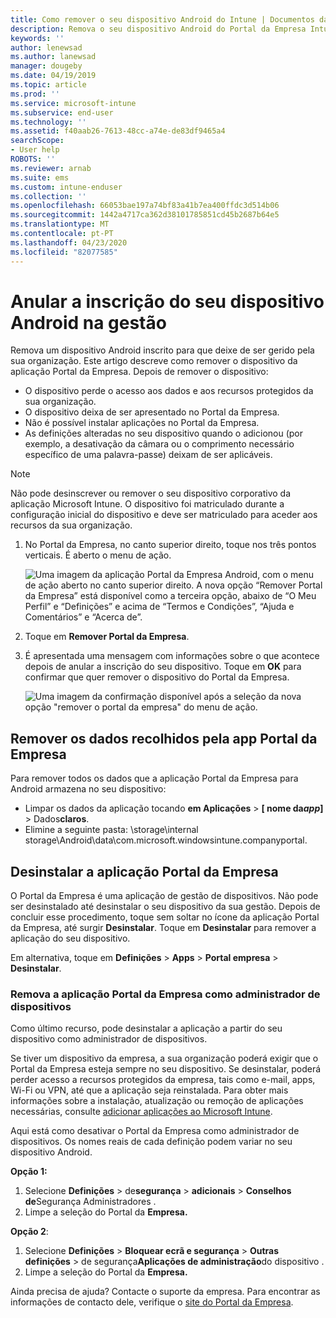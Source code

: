 ```yaml
---
title: Como remover o seu dispositivo Android do Intune | Documentos da Microsoft
description: Remova o seu dispositivo Android do Portal da Empresa Intune
keywords: ''
author: lenewsad
ms.author: lanewsad
manager: dougeby
ms.date: 04/19/2019
ms.topic: article
ms.prod: ''
ms.service: microsoft-intune
ms.subservice: end-user
ms.technology: ''
ms.assetid: f40aab26-7613-48cc-a74e-de83df9465a4
searchScope:
- User help
ROBOTS: ''
ms.reviewer: arnab
ms.suite: ems
ms.custom: intune-enduser
ms.collection: ''
ms.openlocfilehash: 66053bae197a74bf83a41b7ea400ffdc3d514b06
ms.sourcegitcommit: 1442a4717ca362d38101785851cd45b2687b64e5
ms.translationtype: MT
ms.contentlocale: pt-PT
ms.lasthandoff: 04/23/2020
ms.locfileid: "82077585"
---
```

# <a name="unenroll-your-android-device-from-management"></a>Anular a inscrição do seu dispositivo Android na gestão  

Remova um dispositivo Android inscrito para que deixe de ser gerido pela sua organização. Este artigo descreve como remover o dispositivo da aplicação Portal da Empresa. Depois de remover o dispositivo:  

* O dispositivo perde o acesso aos dados e aos recursos protegidos da sua organização.
* O dispositivo deixa de ser apresentado no Portal da Empresa.
* Não é possível instalar aplicações no Portal da Empresa.
* As definições alteradas no seu dispositivo quando o adicionou (por exemplo, a desativação da câmara ou o comprimento necessário específico de uma palavra-passe) deixam de ser aplicáveis.  

> [!NOTE]
> Não pode desinscrever ou remover o seu dispositivo corporativo da aplicação Microsoft Intune. O dispositivo foi matriculado durante a configuração inicial do dispositivo e deve ser matriculado para aceder aos recursos da sua organização.  

1. No Portal da Empresa, no canto superior direito, toque nos três pontos verticais. É aberto o menu de ação.

   ![Uma imagem da aplicação Portal da Empresa Android, com o menu de ação aberto no canto superior direito. A nova opção “Remover Portal da Empresa” está disponível como a terceira opção, abaixo de “O Meu Perfil” e “Definições” e acima de “Termos e Condições”, “Ajuda e Comentários” e “Acerca de”.](./media/android_remove_cp_menu_action_after_1705.png)

2. Toque em **Remover Portal da Empresa**.  

3. É apresentada uma mensagem com informações sobre o que acontece depois de anular a inscrição do seu dispositivo. Toque em **OK** para confirmar que quer remover o dispositivo do Portal da Empresa.

   ![Uma imagem da confirmação disponível após a seleção da nova opção "remover o portal da empresa" do menu de ação.](./media/android_remove_cp_menu_confirmation_after_1705.png)

## <a name="remove-data-collected-by-the-company-portal-app"></a>Remover os dados recolhidos pela app Portal da Empresa  

Para remover todos os dados que a aplicação Portal da Empresa para Android armazena no seu dispositivo:

- Limpar os dados da aplicação tocando **em Aplicações** > **[ nome da*app*]** > Dados**claros**.
- Elimine a seguinte pasta: \storage\internal storage\Android\data\com.microsoft.windowsintune.companyportal.

## <a name="uninstall-the-company-portal-app"></a>Desinstalar a aplicação Portal da Empresa

O Portal da Empresa é uma aplicação de gestão de dispositivos. Não pode ser desinstalado até desinstalar o seu dispositivo da sua gestão. Depois de concluir esse procedimento, toque sem soltar no ícone da aplicação Portal da Empresa, até surgir **Desinstalar**. Toque em **Desinstalar** para remover a aplicação do seu dispositivo.  

Em alternativa, toque em **Definições** > **Apps** > **Portal empresa** > **Desinstalar**.  

### <a name="remove-the-company-portal-app-as-a-device-administrator"></a>Remova a aplicação Portal da Empresa como administrador de dispositivos

Como último recurso, pode desinstalar a aplicação a partir do seu dispositivo como administrador de dispositivos.  

Se tiver um dispositivo da empresa, a sua organização poderá exigir que o Portal da Empresa esteja sempre no seu dispositivo. Se desinstalar, poderá perder acesso a recursos protegidos da empresa, tais como e-mail, apps, Wi-Fi ou VPN, até que a aplicação seja reinstalada. Para obter mais informações sobre a instalação, atualização ou remoção de aplicações necessárias, consulte [adicionar aplicações ao Microsoft Intune](/intune/apps/apps-add#apps-that-are-added-automatically-by-intune).

Aqui está como desativar o Portal da Empresa como administrador de dispositivos. Os nomes reais de cada definição podem variar no seu dispositivo Android.  

**Opção 1:**  

1. Selecione **Definições** > de**segurança** > **adicionais** > **Conselhos de**Segurança Administradores .  
2. Limpe a seleção do Portal da **Empresa.**  

**Opção 2**:

1. Selecione **Definições** > **Bloquear ecrã e segurança** > **Outras definições** > de segurança**Aplicações de administração**do dispositivo .
2. Limpe a seleção do Portal da **Empresa.**

Ainda precisa de ajuda? Contacte o suporte da empresa. Para encontrar as informações de contacto dele, verifique o [site do Portal da Empresa](https://go.microsoft.com/fwlink/?linkid=2010980).
